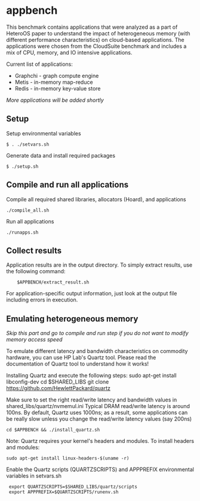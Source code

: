 # appbench
This benchmark contains applications that were analyzed as a part of HeteroOS paper to understand the 
impact of heterogeneous memory (with different performance characteristics) on cloud-based applications.
The applications were chosen from the CloudSuite benchmark and includes a mix of CPU, memory, and IO intensive 
applications. 

Current list of applications:

- Graphchi - graph compute engine
- Metis - in-memory map-reduce
- Redis - in-memory key-value store

*More applications will be added shortly*

Setup 
------

Setup environmental variables


	$ . ./setvars.sh

Generate data and install required packages

	$ ./setup.sh


Compile and run all applications
--------------------------------

Compile all required shared libraries, allocators (Hoard), and applications

	./compile_all.sh

Run all applications

	./runapps.sh

Collect results
---------------

Application results are in the output directory. To simply extract results, use the following command:

        $APPBENCH/extract_result.sh

For application-specific output information, just look at the output file including errors in execution.


Emulating heterogeneous memory 
------------------------------

*Skip this part and go to compile and run step if you do not want to modify memory access speed*

To emulate different latency and bandwidth characteristics on commodity hardware, you can 
use HP Lab's Quartz tool. Please read the documentation of Quartz tool to understand how it works!

Installing Quartz and execute the following steps:
    sudo apt-get install libconfig-dev
    cd $SHARED_LIBS
    git clone https://github.com/HewlettPackard/quartz

Make sure to set the right read/write latency and bandwidth values in shared_libs/quartz/nvmemul.ini
Typical DRAM read/write latency is around 100ns. By default, Quartz uses 1000ns; as a result, some applications 
can be really slow unless you change the read/write latency values (say 200ns)

    cd $APPBENCH && ./install_quartz.sh

Note: Quartz requires your kernel's headers and modules. To install headers and modules:

    sudo apt-get install linux-headers-$(uname -r)

Enable the Quartz scripts (QUARTZSCRIPTS) and APPPREFIX environmental variables in setvars.sh

     export QUARTZSCRIPTS=$SHARED_LIBS/quartz/scripts
     export APPPREFIX=$QUARTZSCRIPTS/runenv.sh

